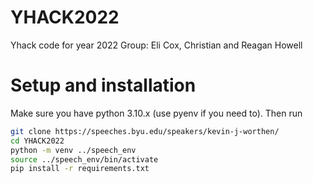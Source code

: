 # YHACK2022
Yhack code for year 2022
Group: Eli Cox, Christian and Reagan Howell

# Setup and installation
Make sure you have python 3.10.x (use pyenv if you need to). Then run
```bash
git clone https://speeches.byu.edu/speakers/kevin-j-worthen/
cd YHACK2022
python -m venv ../speech_env
source ../speech_env/bin/activate
pip install -r requirements.txt
```
